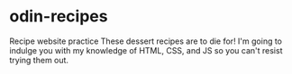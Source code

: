 # odin-recipes
Recipe website practice
These dessert recipes are to die for! I'm going to indulge you with my knowledge of HTML, CSS, and JS so you can't resist trying them out.
